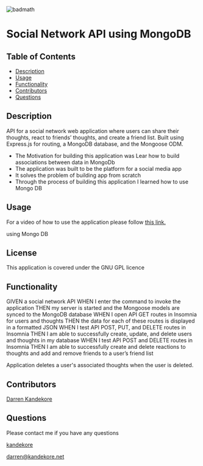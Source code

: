 ![badmath](https://img.shields.io/badge/license-GPL-blue)

# Social Network API using MongoDB

## Table of Contents

- [Description](#Description)
- [Usage](#usage)
- [Functionality](#Functionality)
- [Contributors](#Contributors)
- [Questions](#Questions)

## Description

API for a social network web application where users can share their thoughts, react to friends’ thoughts, and create a friend list. Built using Express.js for routing, a MongoDB database, and the Mongoose ODM.

- The Motivation for building this application was Lear how to build associations between data in MongoDb
- The application was built to be the platform for a social media app
- It solves the problem of building app from scratch
- Through the process of building this application I learned how to use Mongo DB

## Usage

For a video of how to use the application please follow [this link.](https://drive.google.com/file/d/1u0canbA_QqDC9y41EIlnAMExOdwI73T7/view)

using Mongo DB

## License

This application is covered under the GNU GPL licence

## Functionality

GIVEN a social network API
WHEN I enter the command to invoke the application
THEN my server is started and the Mongoose models are synced to the MongoDB database
WHEN I open API GET routes in Insomnia for users and thoughts
THEN the data for each of these routes is displayed in a formatted JSON
WHEN I test API POST, PUT, and DELETE routes in Insomnia
THEN I am able to successfully create, update, and delete users and thoughts in my database
WHEN I test API POST and DELETE routes in Insomnia
THEN I am able to successfully create and delete reactions to thoughts and add and remove friends to a user’s friend list

Application deletes a user's associated thoughts when the user is deleted.

## Contributors

[Darren Kandekore](https://github.com/kandekore)

## Questions

Please contact me if you have any questions

[kandekore](https://github.com/kandekore)

[darren@kandekore.net](mailto:darren@kandekore.net)
